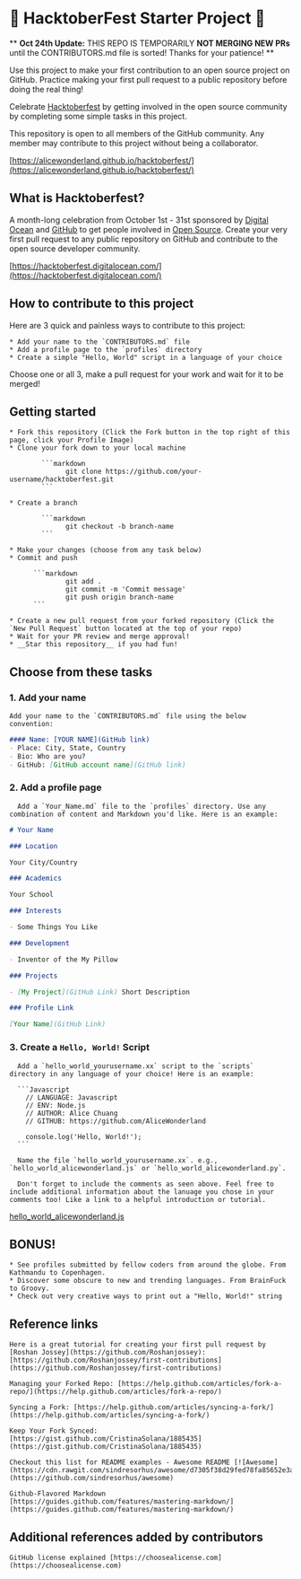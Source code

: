 # 🎃 HacktoberFest Starter Project 🎃

** __Oct 24th Update:__ THIS REPO IS TEMPORARILY __NOT MERGING NEW PRs__ until the CONTRIBUTORS.md file is sorted! Thanks for your patience! **

Use this project to make your first contribution to an open source project on GitHub. Practice making your first pull request to a public repository before doing the real thing!

Celebrate [Hacktoberfest](https://hacktoberfest.digitalocean.com/) by getting involved in the open source community by completing some simple tasks in this project.

This repository is open to all members of the GitHub community. Any member may contribute to this project without being a collaborator.

[https://alicewonderland.github.io/hacktoberfest/](https://alicewonderland.github.io/hacktoberfest/)

## What is Hacktoberfest?
A month-long celebration from October 1st - 31st sponsored by [Digital Ocean](https://hacktoberfest.digitalocean.com/) and [GitHub](https://github.com/blog/2433-celebrate-open-source-this-october-with-hacktoberfest) to get people involved in [Open Source](https://github.com/open-source). Create your very first pull request to any public repository on GitHub and contribute to the open source developer community.

[https://hacktoberfest.digitalocean.com/](https://hacktoberfest.digitalocean.com/)

## How to contribute to this project
Here are 3 quick and painless ways to contribute to this project:

    * Add your name to the `CONTRIBUTORS.md` file
    * Add a profile page to the `profiles` directory
    * Create a simple "Hello, World" script in a language of your choice

Choose one or all 3, make a pull request for your work and wait for it to be merged!

## Getting started
    * Fork this repository (Click the Fork button in the top right of this page, click your Profile Image)
    * Clone your fork down to your local machine

            ```markdown
                  git clone https://github.com/your-username/hacktoberfest.git
            ```   

    * Create a branch

            ```markdown
                  git checkout -b branch-name
            ```

    * Make your changes (choose from any task below)
    * Commit and push

          ```markdown
                  git add .
                  git commit -m 'Commit message'
                  git push origin branch-name
          ```

    * Create a new pull request from your forked repository (Click the `New Pull Request` button located at the top of your repo)
    * Wait for your PR review and merge approval!
    * __Star this repository__ if you had fun!

## Choose from these tasks
### 1. Add your name
    Add your name to the `CONTRIBUTORS.md` file using the below convention:

```markdown
#### Name: [YOUR NAME](GitHub link)
- Place: City, State, Country
- Bio: Who are you?
- GitHub: [GitHub account name](GitHub link)
```

### 2. Add a profile page
      Add a `Your_Name.md` file to the `profiles` directory. Use any combination of content and Markdown you'd like. Here is an example:

```markdown
# Your Name

### Location

Your City/Country

### Academics

Your School

### Interests

- Some Things You Like

### Development

- Inventor of the My Pillow

### Projects

- [My Project](GitHub Link) Short Description

### Profile Link

[Your Name](GitHub Link)
```

### 3. Create a `Hello, World!` Script
      Add a `hello_world_yourusername.xx` script to the `scripts` directory in any language of your choice! Here is an example:

      ```Javascript
        // LANGUAGE: Javascript
        // ENV: Node.js
        // AUTHOR: Alice Chuang
        // GITHUB: https://github.com/AliceWonderland

        console.log('Hello, World!');
      ```

      Name the file `hello_world_yourusername.xx`. e.g., `hello_world_alicewonderland.js` or `hello_world_alicewonderland.py`.

      Don't forget to include the comments as seen above. Feel free to include additional information about the lanuage you chose in your comments too! Like a link to a helpful introduction or tutorial.

[hello_world_alicewonderland.js](https://github.com/AliceWonderland/hacktoberfest/blob/master/scripts/hello_world_alicewonderland.js)

## BONUS!
    * See profiles submitted by fellow coders from around the globe. From Kathmandu to Copenhagen.
    * Discover some obscure to new and trending languages. From BrainFuck to Groovy.
    * Check out very creative ways to print out a "Hello, World!" string

## Reference links
    Here is a great tutorial for creating your first pull request by [Roshan Jossey](https://github.com/Roshanjossey):
    [https://github.com/Roshanjossey/first-contributions](https://github.com/Roshanjossey/first-contributions)

    Managing your Forked Repo: [https://help.github.com/articles/fork-a-repo/](https://help.github.com/articles/fork-a-repo/)

    Syncing a Fork: [https://help.github.com/articles/syncing-a-fork/](https://help.github.com/articles/syncing-a-fork/)

    Keep Your Fork Synced: [https://gist.github.com/CristinaSolana/1885435](https://gist.github.com/CristinaSolana/1885435)

    Checkout this list for README examples - Awesome README [![Awesome](https://cdn.rawgit.com/sindresorhus/awesome/d7305f38d29fed78fa85652e3a63e154dd8e8829/media/badge.svg)](https://github.com/sindresorhus/awesome)

    Github-Flavored Markdown [https://guides.github.com/features/mastering-markdown/](https://guides.github.com/features/mastering-markdown/)

## Additional references added by contributors
    GitHub license explained [https://choosealicense.com](https://choosealicense.com)
